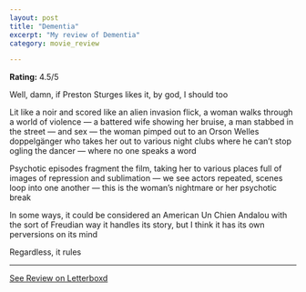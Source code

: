 ```yaml
---
layout: post
title: "Dementia"
excerpt: "My review of Dementia"
category: movie_review

---
```


**Rating:** 4.5/5

Well, damn, if Preston Sturges likes it, by god, I should too

Lit like a noir and scored like an alien invasion flick, a woman walks through a world of violence — a battered wife showing her bruise, a man stabbed in the street — and sex — the woman pimped out to an Orson Welles doppelgänger who takes her out to various night clubs where he can’t stop ogling the dancer — where no one speaks a word

Psychotic episodes fragment the film, taking her to various places full of images of repression and sublimation — we see actors repeated, scenes loop into one another — this is the woman’s nightmare or her psychotic break

In some ways, it could be considered an American Un Chien Andalou with the sort of Freudian way it handles its story, but I think it has its own perversions on its mind

Regardless, it rules

<hr>

[See Review on Letterboxd](https://boxd.it/4aL19f)
